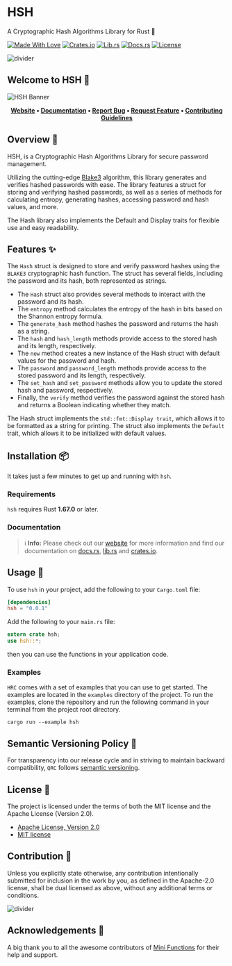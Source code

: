 # HSH

A Cryptographic Hash Algorithms Library for Rust 🦀

[![Made With Love][mwl]][6]
[![Crates.io][crates-badge]][8]
[![Lib.rs][libs-badge]][10]
[![Docs.rs][docs-badge]][9]
[![License][license-badge]][2]

![divider][divider]

## Welcome to HSH 👋

![HSH Banner][banner]

<!-- markdownlint-disable MD033 -->
<center>

**[Website][0]
• [Documentation][9]
• [Report Bug][3]
• [Request Feature][3]
• [Contributing Guidelines][4]**

</center>

<!-- markdownlint-enable MD033 -->

## Overview 📖

HSH, is a Cryptographic Hash Algorithms Library for secure password
management.

Utilizing the cutting-edge [Blake3][11] algorithm, this library generates
and verifies hashed passwords with ease. The library features a struct
for storing and verifying hashed passwords, as well as a series of
methods for calculating entropy, generating hashes, accessing
password and hash values, and more.

The Hash library also implements the Default and Display traits for
flexible use and easy readability.

## Features ✨

The `Hash` struct is designed to store and verify password hashes using
the `BLAKE3` cryptographic hash function. The struct has several fields,
including the password and its hash, both represented as strings.

- The `Hash` struct also provides several methods to interact with the
password and its hash.
- The `entropy` method calculates the entropy of the hash in bits based
on the Shannon entropy formula.
- The `generate_hash` method hashes the password and returns the hash
as a string.
- The `hash` and `hash_length` methods provide access to the stored hash
and its length, respectively.
- The `new` method creates a new instance of the Hash struct with
default values for the password and hash.
- The `password` and `password_length` methods provide access to the
stored password and its length, respectively.
- The `set_hash` and `set_password` methods allow you to update the
stored hash and password, respectively.
- Finally, the `verify` method verifies the password against the stored
hash and returns a Boolean indicating whether they match.

The Hash struct implements the `std::fmt::Display trait`, which allows
it to be formatted as a string for printing. The struct also implements
the `Default` trait, which allows it to be initialized with default
values.

## Installation 📦

It takes just a few minutes to get up and running with `hsh`.

### Requirements

`hsh` requires Rust **1.67.0** or later.

### Documentation

> ℹ️ **Info:** Please check out our [website][0] for more information
and find our documentation on [docs.rs][9], [lib.rs][10] and
[crates.io][8].

## Usage 📖

To use `hsh` in your project, add the following to your
`Cargo.toml` file:

```toml
[dependencies]
hsh = "0.0.1"
```

Add the following to your `main.rs` file:

```rust
extern crate hsh;
use hsh::*;
```

then you can use the functions in your application code.

### Examples

`HRC` comes with a set of examples that you can use to get started. The
examples are located in the `examples` directory of the project. To run
the examples, clone the repository and run the following command in your
terminal from the project root directory.

```shell
cargo run --example hsh
```

## Semantic Versioning Policy 🚥

For transparency into our release cycle and in striving to maintain
backward compatibility, `QRC` follows [semantic versioning][7].

## License 📝

The project is licensed under the terms of both the MIT license and the
Apache License (Version 2.0).

- [Apache License, Version 2.0][1]
- [MIT license][2]

## Contribution 🤝

Unless you explicitly state otherwise, any contribution intentionally
submitted for inclusion in the work by you, as defined in the Apache-2.0
license, shall be dual licensed as above, without any additional terms
or conditions.

![divider][divider]

## Acknowledgements 💙

A big thank you to all the awesome contributors of [Mini Functions][6]
for their help and support.

[0]: https://minifunctions.com
[1]: http://www.apache.org/licenses/LICENSE-2.0
[2]: http://opensource.org/licenses/MIT
[3]: https://github.com/sebastienrousseau/mini-functions/issues
[4]: https://raw.githubusercontent.com/sebastienrousseau/mini-functions/main/.github/CONTRIBUTING.md
[6]: https://github.com/sebastienrousseau/mini-functions/graphs/contributors
[7]: http://semver.org/
[8]: https://crates.io/crates/hsh
[9]: https://docs.rs/hsh
[10]: https://lib.rs/crates/hsh
[11]: https://github.com/BLAKE3-team/BLAKE3

[banner]: https://raw.githubusercontent.com/sebastienrousseau/vault/main/assets/mini-functions/banners/banner-hsh-1597x377.svg "HSH Banner"
[crates-badge]: https://img.shields.io/crates/v/hsh.svg?style=for-the-badge 'Crates.io'
[divider]: https://raw.githubusercontent.com/sebastienrousseau/vault/main/assets/elements/divider.svg "divider"
[docs-badge]: https://img.shields.io/docsrs/hsh.svg?style=for-the-badge 'Docs.rs'
[libs-badge]: https://img.shields.io/badge/lib.rs-v0.0.1-orange.svg?style=for-the-badge 'Lib.rs'
[license-badge]: https://img.shields.io/crates/l/hsh.svg?style=for-the-badge 'License'
[mwl]: https://raw.githubusercontent.com/sebastienrousseau/vault/main/assets/shields/made-with-love.svg "Made With Love"
